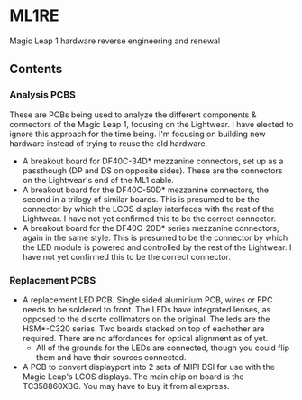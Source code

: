 # ML1RE
 Magic Leap 1 hardware reverse engineering and renewal
## Contents
### Analysis PCBS
These are PCBs being used to analyze the different components & connectors of the Magic Leap 1, focusing on the Lightwear. I have elected to ignore this approach for the time being. I'm focusing on building new hardware instead of trying to reuse the old hardware.
- A breakout board for DF40C-34D* mezzanine connectors, set up as a passthough (DP and DS on opposite sides). These are the connectors on the Lightwear's end of the ML1 cable.
- A breakout board for the DF40C-50D* mezzanine connectors, the second in a trilogy of similar boards. This is presumed to be the connector by which the LCOS display interfaces with the rest of the Lightwear. I have not yet confirmed this to be the correct connector. 
- A breakout board for the DF40C-20D* series mezzanine connectors, again in the same style. This is presumed to be the connector by which the LED module is powered and controlled by the rest of the Lightwear. I have not yet confirmed this to be the correct connector. 


### Replacement PCBS
- A replacement LED PCB. Single sided aluminium PCB, wires or FPC needs to be soldered to front. The LEDs have integrated lenses, as opposed to the discrte collimators on the original. The leds are the HSM*-C320 series. Two boards stacked on top of eachother are required. There are no affordances for optical alignment as of yet.
	- All of the grounds for the LEDs are connected, though you could flip them and have their sources connected.
- A PCB to convert displayport into 2 sets of MIPI DSI for use with the Magic Leap's LCOS displays. The main chip on board is the TC358860XBG. You may have to buy it from aliexpress.
